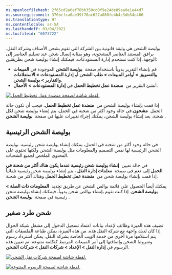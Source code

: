 ```yaml
---
ms.openlocfilehash: 2f65cd2a0af78bb350cd0f9a24de89aa0e1e44d7
ms.sourcegitcommit: 376bcfca0ae39f70ac627a080fe4b4c3db34e466
ms.translationtype: HT
ms.contentlocale: ar-SA
ms.lasthandoff: 03/04/2021
ms.locfileid: "6073722"
---
```

بوليصة الشحن هي وثيقة قانونية بين الشركة التي تقوم بشحن الأصناف وشركة النقل. يرافق المستند العناصر المشحونة، وهو بمثابة إيصال شحن عند تسليم العناصر إلى الوجهة. إذا كنت تستخدم إدارة المستودعات، فيمكنك إنشاء بوليصة شحن بطريقتين:

- قم بإنشاء التقرير يدوياً باستخدام صفحة  **بوليصة الشحن** الموجودة في **المبيعات والتسويق > أوامر المبيعات > طلب الشحن** أو **إدارة المستودعات > الاستعلامات والتقارير > بوليصة الشحن**.
- أنشئ التقرير من  **منضدة عمل تخطيط الحمل** في **إدارة المستودعات > الأحمال**.

[![لقطة شاشة لصفحة منضدة عمل تخطيط الحمل.](../media/load-planning-workbench.png)](../media/load-planning-workbench.png#lightbox)

إذا قمت بإنشاء بوليصة الشحن من  **منضدة عمل تخطيط الحمل**، فيجب أن تكون حالة الحمل  **مشحون**.في حالة وجود أكثر من شحنة في الحمل، يتم إنشاء بوليصة شحن لكل شحنة. بعد إنشاء بوليصة الشحن، يمكنك إجراء تغييرات عليها في صفحة  **بوليصة الشحن** .

## <a name="master-bill-of-lading"></a>بوليصة الشحن الرئيسية 

في حالة وجود أكثر من شحنة في الحمل، يمكنك إنشاء بوليصة شحن رئيسية. بوليصة الشحن الرئيسية لها نفس التصميم والمعلومات مثل بوليصة الشحن ولكنها تحتوي على المحتوى الملخص لجميع الشحنات.

في حالة تعيين  **إنشاء بوليصة شحن رئيسية عندما يكون هناك أكثر من شحنة في الحمل** إلى  **نعم** في صفحة  **معلمات إدارة النقل** ، يتم إنشاء بوليصة شحن رئيسية تلقائياً إذا قمت بإنشاء بوليصة شحن من  **منضدة عمل تخطيط الحمل** وهناك أكثر من شحنة.

يمكنك أيضاً الحصول على قائمة بوالص الشحن عن طريق تحديد  **المعلومات ذات الصلة > بوليصة الشحن**. إذا كنت تقوم بإنشاء بوالص شحن يدوياً، فيمكنك إنشاء بوليصة شحن رئيسية في صفحة  **بوليصة الشحن** .

## <a name="small-parcel-shipping"></a>شحن طرد صغير

تضيف هذه الميزة وظائف لإعداد بيانات اعتماد تسجيل الدخول إلى مشغل شبكة الجوال إذا كان لديك واجهة مع شركة النقل هذه. من هذه الميزة، يمكن طباعة الملصقات التي يتم استلامها مرة أخرى من خدمة الويب الخاصة بشركة النقل. يمكن استرداد رسوم وشروط الشحن وإضافتها إلى أمر المبيعات المرتبط كتكلفة متنوعة. تم تعيين هذه الرسوم في **إدارة النقل > الإعداد > شركات النقل > شركات الشحن**.

[![لقطة شاشة لصفحة شركات نقل الشحن. ](../media/miscellaneous-charges-option-ssm.png)](../media/miscellaneous-charges-option-ssm.png#lightbox)


[![لقطة شاشة لصفحة الرسوم المتنوعة.](../media/miscellaneous-charges-ss.png)](../media/miscellaneous-charges-ss.png#lightbox)

